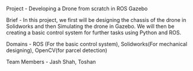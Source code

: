 Project - Developing a Drone from scratch in ROS Gazebo

Brief - In this project, we first will be designing the chassis of the drone in Solidworks and then Simulating the drone in Gazebo. We will then be creating a basic control system for further tasks using Python and ROS.

Domains - ROS (For the basic control system), Solidworks(For mechanical designing), OpenCV(for parcel detection) 

Team Members - Jash Shah, Toshan
